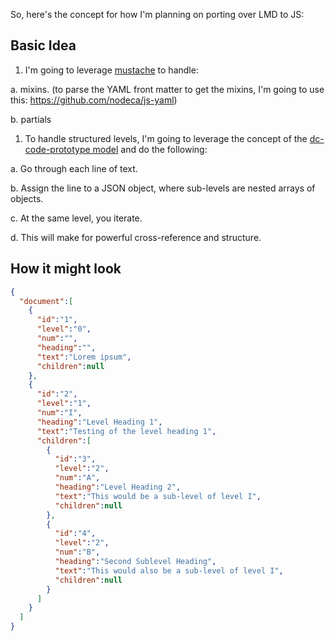So, here's the concept for how I'm planning on porting over LMD to JS:

## Basic Idea
1. I'm going to leverage [mustache](http://mustache.github.io) to handle:

  a. mixins. (to parse the YAML front matter to get the mixins, I'm going to use this: https://github.com/nodeca/js-yaml)
  
  b. partials

1. To handle structured levels, I'm going to leverage the concept of the [dc-code-prototype model](https://github.com/joshdata/dc-code-prototype) and do the following:

  a. Go through each line of text.
  
  b. Assign the line to a JSON object, where sub-levels are nested arrays of objects.

  c. At the same level, you iterate.

  d. This will make for powerful cross-reference and structure.

## How it might look

```json
{
  "document":[
    {
      "id":"1",
      "level":"0",
      "num":"",
      "heading":"",
      "text":"Lorem ipsum",
      "children":null
    },
    {
      "id":"2",
      "level":"1",
      "num":"I",
      "heading":"Level Heading 1",
      "text":"Testing of the level heading 1",
      "children":[
        {
          "id":"3",
          "level":"2",
          "num":"A",
          "heading":"Level Heading 2",
          "text":"This would be a sub-level of level I",
          "children":null
        },
        {
          "id":"4",
          "level":"2",
          "num":"B",
          "heading":"Second Sublevel Heading",
          "text":"This would also be a sub-level of level I",
          "children":null
        }
      ]
    }
  ]
}
